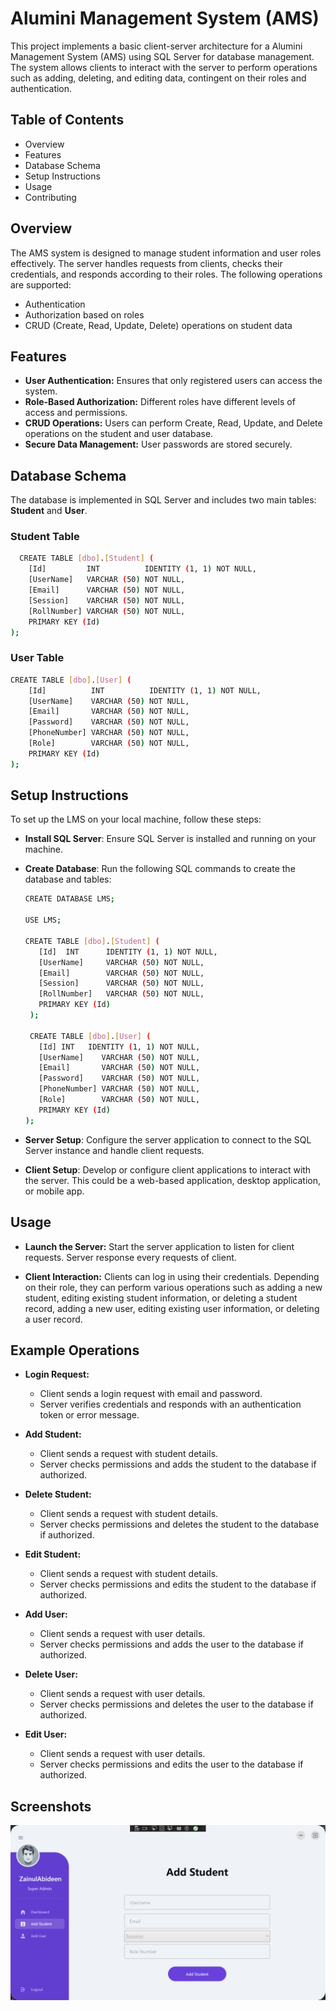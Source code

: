 # Alumini Management System (AMS)

This project implements a basic client-server architecture for a Alumini Management System (AMS) using SQL Server for database management. The system allows clients to interact with the server to perform operations such as adding, deleting, and editing data, contingent on their roles and authentication.


## Table of Contents

- Overview
- Features
- Database Schema
- Setup Instructions
- Usage
- Contributing

## Overview

The AMS system is designed to manage student information and user roles effectively. The server handles requests from clients, checks their credentials, and responds according to their roles. The following operations are supported:

- Authentication
- Authorization based on roles
- CRUD (Create, Read, Update, Delete) operations on student data

## Features

- **User Authentication:** Ensures that only registered users can access the system.
- **Role-Based Authorization:** Different roles have different levels of access and permissions.
- **CRUD Operations:** Users can perform Create, Read, Update, and Delete operations on the student and user database.
- **Secure Data Management:** User passwords are stored securely.


## Database Schema

The database is implemented in SQL Server and includes two main tables: **Student** and **User**.

### Student Table
```bash
  CREATE TABLE [dbo].[Student] (
    [Id]         INT          IDENTITY (1, 1) NOT NULL,
    [UserName]   VARCHAR (50) NOT NULL,
    [Email]      VARCHAR (50) NOT NULL,
    [Session]    VARCHAR (50) NOT NULL,
    [RollNumber] VARCHAR (50) NOT NULL,
    PRIMARY KEY (Id)
);
```
### User Table
```bash
CREATE TABLE [dbo].[User] (
    [Id]          INT          IDENTITY (1, 1) NOT NULL,
    [UserName]    VARCHAR (50) NOT NULL,
    [Email]       VARCHAR (50) NOT NULL,
    [Password]    VARCHAR (50) NOT NULL,
    [PhoneNumber] VARCHAR (50) NOT NULL,
    [Role]        VARCHAR (50) NOT NULL,
    PRIMARY KEY (Id)
);
```


## Setup Instructions

To set up the LMS on your local machine, follow these steps:

- **Install SQL Server**: Ensure SQL Server is installed and running on your machine.

- **Create Database**: Run the following SQL commands to create the database and tables:
   ```bash
   CREATE DATABASE LMS;
      
   USE LMS;
   
   CREATE TABLE [dbo].[Student] (
      [Id]  INT      IDENTITY (1, 1) NOT NULL,
      [UserName]     VARCHAR (50) NOT NULL,
      [Email]        VARCHAR (50) NOT NULL,
      [Session]      VARCHAR (50) NOT NULL,
      [RollNumber]   VARCHAR (50) NOT NULL,
      PRIMARY KEY (Id)
    );
    
    CREATE TABLE [dbo].[User] (
      [Id] INT   IDENTITY (1, 1) NOT NULL,
      [UserName]    VARCHAR (50) NOT NULL,
      [Email]       VARCHAR (50) NOT NULL,
      [Password]    VARCHAR (50) NOT NULL,
      [PhoneNumber] VARCHAR (50) NOT NULL,
      [Role]        VARCHAR (50) NOT NULL,
      PRIMARY KEY (Id)
   );
   ```
- **Server Setup**: Configure the server application to connect to the SQL Server instance and handle client requests.

- **Client Setup**: Develop or configure client applications to interact with the server. This could be a web-based application, desktop application, or mobile app.


## Usage
- **Launch the Server:** Start the server application to listen for client requests. Server response every requests of client.

- **Client Interaction:** Clients can log in using their credentials. Depending on their role, they can perform various operations such as adding a new student, editing existing student information, or deleting a student record, adding a new user, editing existing user information, or deleting a user record.

## Example Operations
- **Login Request:**
   - Client sends a login request with email and password.
   - Server verifies credentials and responds with an authentication token or error message.

- **Add Student:**
   - Client sends a request with student details.
   - Server checks permissions and adds the student to the database if authorized.

- **Delete Student:**
   - Client sends a request with student details.
   - Server checks permissions and deletes the student to the database if authorized.

- **Edit Student:**
   - Client sends a request with student details.
   - Server checks permissions and edits the student to the database if authorized.

- **Add User:**
   - Client sends a request with user details.
   - Server checks permissions and adds the user to the database if authorized.

- **Delete User:**
   - Client sends a request with user details.
   - Server checks permissions and deletes the user to the database if authorized.

- **Edit User:**
   - Client sends a request with user details.
   - Server checks permissions and edits the user to the database if authorized.

## Screenshots

![Dashboard](https://github.com/Zainulaben/Client_Server-Alumini-Management-System/blob/master/OutputImages/AddStudent.png)
